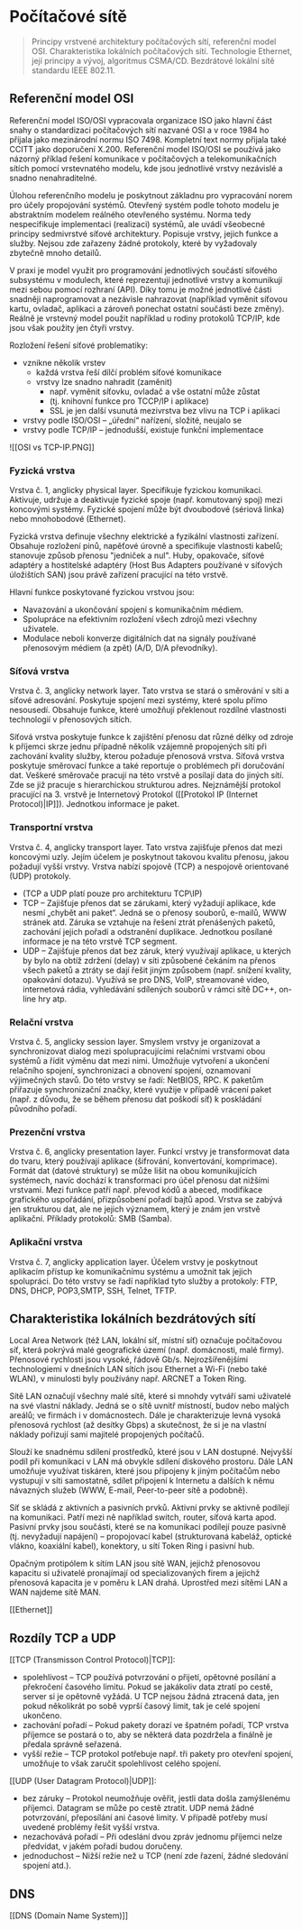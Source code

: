 # Počítačové sítě
> Principy vrstvené architektury počítačových sítí, referenční model OSI. Charakteristika lokálních počítačových sítí. Technologie Ethernet, její principy a vývoj, algoritmus CSMA/CD. Bezdrátové lokální sítě standardu IEEE 802.11.

## Referenční model OSI 
Referenční model ISO/OSI vypracovala organizace ISO jako hlavní část snahy o standardizaci počítačových sítí nazvané OSI a v roce 1984 ho přijala jako mezinárodní normu ISO 7498. Kompletní text normy přijala také CCITT jako doporučení X.200. Referenční model ISO/OSI se používá jako názorný příklad řešení komunikace v počítačových a telekomunikačních sítích pomocí vrstevnatého modelu, kde jsou jednotlivé vrstvy nezávislé a snadno nenahraditelné. 

Úlohou referenčního modelu je poskytnout základnu pro vypracování norem pro účely propojování systémů. Otevřený systém podle tohoto modelu je abstraktním modelem reálného otevřeného systému. Norma tedy nespecifikuje implementaci (realizaci) systémů, ale uvádí všeobecné principy sedmivrstvé síťové architektury. Popisuje vrstvy, jejich funkce a služby. Nejsou zde zařazeny žádné protokoly, které by vyžadovaly zbytečně mnoho detailů. 

V praxi je model využit pro programování jednotlivých součástí síťového subsystému v modulech, které reprezentují jednotlivé vrstvy a komunikují mezi sebou pomocí rozhraní (API). Díky tomu je možné jednotlivé části snadněji naprogramovat a nezávisle nahrazovat (například vyměnit síťovou kartu, ovladač, aplikaci a zároveň ponechat ostatní součásti beze změny). Reálně je vrstevný model použit například u rodiny protokolů TCP/IP, kde jsou však použity jen čtyři vrstvy.

Rozložení řešení síťové problematiky:
- vznikne několik vrstev 
	- každá vrstva řeší dílčí problém síťové komunikace 
	- vrstvy lze snadno nahradit (zaměnit) 
		- např. vyměnit síťovku, ovladač a vše ostatní může zůstat 
		- (tj. knihovní funkce pro TCCP/IP i aplikace) 
		- SSL je jen další vsunutá mezivrstva bez vlivu na TCP i aplikaci 
- vrstvy podle ISO/OSI – „úřední“ nařízení, složité, neujalo se 
- vrstvy podle TCP/IP – jednodušší, existuje funkční implementace

![[OSI vs TCP-IP.PNG]]

### Fyzická vrstva 
Vrstva č. 1, anglicky physical layer. Specifikuje fyzickou komunikaci. Aktivuje, udržuje a deaktivuje fyzické spoje (např. komutovaný spoj) mezi koncovými systémy. Fyzické spojení může být dvoubodové (sériová linka) nebo mnohobodové (Ethernet). 

Fyzická vrstva definuje všechny elektrické a fyzikální vlastnosti zařízení. Obsahuje rozložení pinů, napěťové úrovně a specifikuje vlastnosti kabelů; stanovuje způsob přenosu "jedniček a nul". Huby, opakovače, síťové adaptéry a hostitelské adaptéry (Host Bus Adapters používané v síťových úložištích SAN) jsou právě zařízení pracující na této vrstvě. 

Hlavní funkce poskytované fyzickou vrstvou jsou:
- Navazování a ukončování spojení s komunikačním médiem.
- Spolupráce na efektivním rozložení všech zdrojů mezi všechny uživatele.
-  Modulace neboli konverze digitálních dat na signály používané přenosovým médiem (a zpět) (A/D, D/A převodníky).

### Síťová vrstva
Vrstva č. 3, anglicky network layer. Tato vrstva se stará o směrování v síti a síťové adresování. Poskytuje spojení mezi systémy, které spolu přímo nesousedí. Obsahuje funkce, které umožňují překlenout rozdílné vlastnosti technologií v přenosových sítích.

Síťová vrstva poskytuje funkce k zajištění přenosu dat různé délky od zdroje k příjemci skrze jednu 
případně několik vzájemně propojených sítí při zachování kvality služby, kterou požaduje přenosová vrstva. Síťová vrstva poskytuje směrovací funkce a také reportuje o problémech při doručování dat. Veškeré směrovače pracují na této vrstvě a posílají data do jiných sítí. Zde se již pracuje s hierarchickou strukturou adres. Nejznámější protokol pracující na 3. vrstvě je Internetový Protokol ([[Protokol IP (Internet Protocol)|IP]]). Jednotkou informace je paket.

### Transportní vrstva
Vrstva č. 4, anglicky transport layer. Tato vrstva zajišťuje přenos dat mezi koncovými uzly. Jejím účelem je poskytnout takovou kvalitu přenosu, jakou požadují vyšší vrstvy. Vrstva nabízí spojově (TCP) a nespojově orientované (UDP) protokoly.
- (TCP a UDP platí pouze pro architekturu TCP\IP)
- TCP – Zajišťuje přenos dat se zárukami, který vyžadují aplikace, kde nesmí „chybět ani paket“. Jedná se o přenosy souborů, e-mailů, WWW stránek atd. Záruka se vztahuje na řešení ztrát přenášených paketů, zachování jejich pořadí a odstranění duplikace. Jednotkou posílané informace je na této vrstvě TCP segment.
- UDP – Zajišťuje přenos dat bez záruk, který využívají aplikace, u kterých by bylo na obtíž zdržení (delay) v síti způsobené čekáním na přenos všech paketů a ztráty se dají řešit jiným způsobem (např. snížení kvality, opakování dotazu). Využívá se pro DNS, VoIP, streamované video, internetová rádia, vyhledávání sdílených souborů v rámci sítě DC++, on-line hry atp.

### Relační vrstva
Vrstva č. 5, anglicky session layer. Smyslem vrstvy je organizovat a synchronizovat dialog mezi spolupracujícími relačními vrstvami obou systémů a řídit výměnu dat mezi nimi. Umožňuje vytvoření a ukončení relačního spojení, synchronizaci a obnovení spojení, oznamovaní výjimečných stavů. Do této vrstvy se řadí: NetBIOS, RPC. K paketům přiřazuje synchronizační značky, které využije v případě vrácení paket (např. z důvodu, že se během přenosu dat poškodí síť) k poskládání původního pořadí.

### Prezenční vrstva
Vrstva č. 6, anglicky presentation layer. Funkcí vrstvy je transformovat data do tvaru, který používají 
aplikace (šifrování, konvertování, komprimace). Formát dat (datové struktury) se může lišit na obou 
komunikujících systémech, navíc dochází k transformaci pro účel přenosu dat nižšími vrstvami. Mezi funkce patří např. převod kódů a abeced, modifikace grafického uspořádání, přizpůsobení pořadí bajtů apod. Vrstva se zabývá jen strukturou dat, ale ne jejich významem, který je znám jen vrstvě aplikační. Příklady protokolů: SMB (Samba).

### Aplikační vrstva
Vrstva č. 7, anglicky application layer. Účelem vrstvy je poskytnout aplikacím přístup ke komunikačnímu systému a umožnit tak jejich spolupráci. Do této vrstvy se řadí například tyto služby a protokoly: FTP, DNS, DHCP, POP3,SMTP, SSH, Telnet, TFTP.

## Charakteristika lokálních bezdrátových sítí
Local Area Network (též LAN, lokální síť, místní síť) označuje počítačovou síť, která pokrývá malé geografické území (např. domácnosti, malé firmy). Přenosové rychlosti jsou vysoké, řádově Gb/s. Nejrozšířenějšími technologiemi v dnešních LAN sítích jsou Ethernet a Wi-Fi (nebo také WLAN), v minulosti byly používány např. ARCNET a Token Ring. 

Sítě LAN označují všechny malé sítě, které si mnohdy vytváří sami uživatelé na své vlastní náklady. Jedná se o sítě uvnitř místností, budov nebo malých areálů; ve firmách i v domácnostech. Dále je charakterizuje levná vysoká přenosová rychlost (až desítky Gbps) a skutečnost, že si je na vlastní náklady pořizují sami majitelé propojených počítačů.

Slouží ke snadnému sdílení prostředků, které jsou v LAN dostupné. Nejvyšší podíl při komunikaci v LAN má obvykle sdílení diskového prostoru. Dále LAN umožňuje využívat tiskáren, které jsou připojeny k jiným počítačům nebo vystupují v síti samostatně, sdílet připojení k Internetu a dalších k němu návazných služeb (WWW, E-mail, Peer-to-peer sítě a podobně).

Síť se skládá z aktivních a pasivních prvků. Aktivní prvky se aktivně podílejí na komunikaci. Patří mezi ně například switch, router, síťová karta apod. Pasivní prvky jsou součásti, které se na komunikaci podílejí pouze pasivně (tj. nevyžadují napájení) – propojovací kabel (strukturovaná kabeláž, optické vlákno, koaxiální kabel), konektory, u sítí Token Ring i pasivní hub.

Opačným protipólem k sítím LAN jsou sítě WAN, jejichž přenosovou kapacitu si uživatelé pronajímají od specializovaných firem a jejichž přenosová kapacita je v poměru k LAN drahá. Uprostřed mezi sítěmi LAN a WAN najdeme sítě MAN.


[[Ethernet]]

## Rozdíly TCP a UDP
[[TCP (Transmisson Control Protocol)|TCP]]: 
- spolehlivost – TCP používá potvrzování o přijetí, opětovné posílání a překročení časového limitu. Pokud se jakákoliv data ztratí po cestě, server si je opětovně vyžádá. U TCP nejsou žádná ztracená data, jen pokud několikrát po sobě vyprší časový limit, tak je celé spojení ukončeno. 
- zachování pořadí – Pokud pakety dorazí ve špatném pořadí, TCP vrstva příjemce se postará o to, aby se některá data pozdržela a finálně je předala správně seřazená. 
- vyšší režie – TCP protokol potřebuje např. tři pakety pro otevření spojení, umožňuje to však zaručit spolehlivost celého spojení. 

[[UDP (User Datagram Protocol)|UDP]]: 
- bez záruky – Protokol neumožňuje ověřit, jestli data došla zamýšlenému příjemci. Datagram se může po cestě ztratit. UDP nemá žádné potvrzování, přeposílání ani časové limity. V případě potřeby musí uvedené problémy řešit vyšší vrstva. 
- nezachovává pořadí – Při odeslání dvou zpráv jednomu příjemci nelze předvídat, v jakém pořadí budou doručeny. 
- jednoduchost – Nižší režie než u TCP (není zde řazení, žádné sledování spojení atd.).

## DNS
[[DNS (Domain Name System)]]